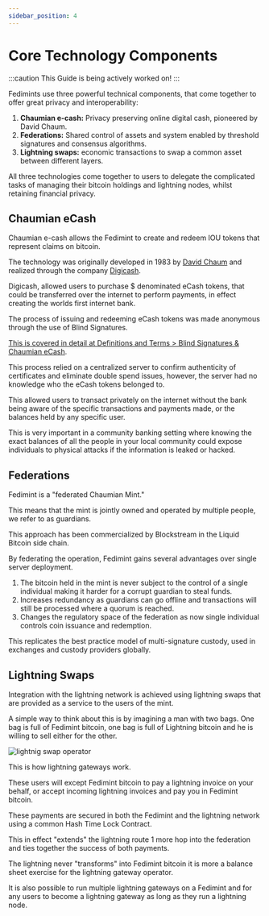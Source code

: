 ```yaml
---
sidebar_position: 4
---
```

# Core Technology Components

:::caution
This Guide is being actively worked on!
:::

Fedimints use three powerful technical components, that come together to offer great privacy and interoperability: 

1. **Chaumian e-cash:** Privacy preserving online digital cash, pioneered by David Chaum. 
2. **Federations:** Shared control of assets and system enabled by threshold signatures and consensus algorithms.
3. **Lightning swaps:** economic transactions to swap a common asset between different layers.

All three technologies come together to users to delegate the complicated tasks of managing their bitcoin holdings and lightning nodes, whilst retaining financial privacy.

## Chaumian eCash

Chaumian e-cash allows the Fedimint to create and redeem IOU tokens that represent claims on bitcoin. 

The technology was originally developed in 1983 by [David Chaum](https://en.wikipedia.org/wiki/David_Chaum) and realized through the company [Digicash](https://en.wikipedia.org/wiki/Digicash).

Digicash, allowed users to purchase $ denominated eCash tokens, that could be transferred over the internet to perform payments, in effect creating the worlds first internet bank.

The process of issuing and redeeming eCash tokens was made anonymous through the use of Blind Signatures. 

[This is covered in detail at Definitions and Terms > Blind Signatures & Chaumian eCash](../CommonTerms/Chaumian%20eCash). 

This process relied on a centralized server to confirm authenticity of certificates and eliminate double spend issues, however, the server had no knowledge who the eCash tokens belonged to. 

This allowed users to transact privately on the internet without the bank being aware of the specific transactions and payments made, or the balances held by any specific user. 

This is very important in a community banking setting where knowing the exact balances of all the people in your local community could expose individuals to physical attacks if the information is leaked or hacked.  

## Federations

Fedimint is a "federated Chaumian Mint." 

This means that the mint is jointly owned and operated by multiple people, we refer to as guardians. 

This approach has been commercialized by Blockstream in the Liquid Bitcoin side chain. 

By federating the operation, Fedimint gains several advantages over single server deployment. 

1. The bitcoin held in the mint is never subject to the control of a single individual making it harder for a corrupt guardian to steal funds. 
2. Increases redundancy as guardians can go offline and transactions will still be processed where a quorum is reached. 
3. Changes the regulatory space of the federation as now single individual controls coin issuance and redemption. 

This replicates the best practice model of multi-signature custody, used in exchanges and custody providers globally.  

## Lightning Swaps

Integration with the lightning network is achieved using lightning swaps that are provided as a service to the users of the mint. 

A simple way to think about this is by imagining a man with two bags.  One bag is full of Fedimint bitcoin, one bag is full of Lightning bitcoin and he is willing to sell either for the other. 

![lightnig swap operator](/img/raw-figures/fm-lightning-swaps.excalidraw.png)

This is how lightning gateways work. 

These users will except Fedimint bitcoin to pay a lightning invoice on your behalf, or accept incoming lightning invoices and pay you in Fedimint bitcoin.

These payments are secured in both the Fedimint and the lightning network using a common Hash Time Lock Contract. 

This in effect "extends" the lightning route 1 more hop into the federation and ties together the success of both payments. 

The lightning never "transforms" into Fedimint bitcoin it is more a balance sheet exercise for the lightning gateway operator.

It is also possible to run multiple lightning gateways on a Fedimint and for any users to become a lightning gateway as long as they run a lightning node. 


